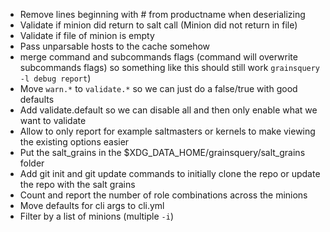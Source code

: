 * Remove lines beginning with # from productname when deserializing
* Validate if minion did return to salt call (Minion did not return in file)
* Validate if file of minion is empty
* Pass unparsable hosts to the cache somehow
* merge command and subcommands flags (command will overwrite subcommands flags)
  so something like this should still work `grainsquery -l debug report`)
* Move `warn.*` to `validate.*` so we can just do a false/true with good
  defaults
* Add validate.default so we can disable all and then only enable what we want
  to validate
* Allow to only report for example saltmasters or kernels to make viewing the
  existing options easier
* Put the salt_grains in the $XDG_DATA_HOME/grainsquery/salt_grains folder
* Add git init and git update commands to initially clone the repo or update the
  repo with the salt grains
* Count and report the number of role combinations across the minions
* Move defaults for cli args to cli.yml
* Filter by a list of minions (multiple `-i`)
